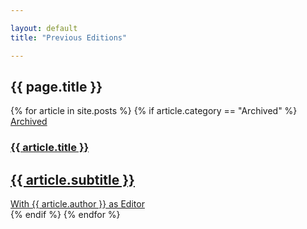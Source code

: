 ```yaml
---

layout: default
title: "Previous Editions"

---
```


<main>
<section class="grid container all-stories">
	<div class="col max-width">
		<h1 class="section-header">{{ page.title }}</h1>
	</div>
	{% for article in site.posts %}
		{% if article.category == "Archived" %}
			<article class="article">
				<div class="col two-third no-right">
					<a class="permalink" href="{{ article.PDFurl }}">
						<span class="article-type">Archived</span>
						<h1 class="article-headline">{{ article.title }}</h1>
						<h2 class="article-subhead">{{ article.subtitle }}</h2>
						<span class="article-byline">With {{ article.author }} as Editor</span>
					</a>
				</div>
			</article>
		{% endif %}
	{% endfor %}
</section>
</main>